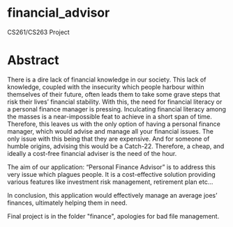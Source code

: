 # financial_advisor
CS261/CS263 Project

# Abstract 

There is a dire lack of financial knowledge in our society. This lack of knowledge, coupled with the insecurity which people harbour within themselves of their future, often leads them to take some grave steps that risk their lives’ financial stability.
With this, the need for financial literacy or a personal finance manager is pressing. Inculcating financial literacy among the masses is a near-impossible feat to achieve in a short span of time. Therefore, this leaves us with the only option of having a personal finance manager, which would advise and manage all your financial issues.
The only issue with this being that they are expensive. And for someone of humble origins, advising this would be a Catch-22. Therefore, a cheap, and ideally a cost-free financial adviser is the need of the hour.

The aim of our application: “Personal Finance Advisor” is to address this very issue which plagues people. It is a cost-effective solution providing various features like investment risk management, retirement plan etc...

In conclusion, this application would effectively manage an average joes’ finances, ultimately helping them in need.


Final project is in the folder "finance", apologies for bad file management.
